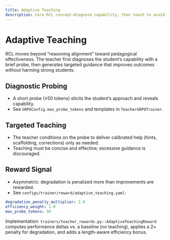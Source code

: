 ```yaml
---
title: Adaptive Teaching
description: Core RCL concept—diagnose capability, then teach to avoid degradation.
---
```


# Adaptive Teaching

RCL moves beyond “reasoning alignment” toward pedagogical effectiveness. The teacher first diagnoses the student’s capability with a brief probe, then generates targeted guidance that improves outcomes without harming strong students.

## Diagnostic Probing

- A short probe (≤50 tokens) elicits the student’s approach and reveals capability.
- See `GRPOConfig.max_probe_tokens` and templates in `TeacherGRPOTrainer`.

## Targeted Teaching

- The teacher conditions on the probe to deliver calibrated help (hints, scaffolding, corrections) only as needed.
- Teaching must be concise and effective; excessive guidance is discouraged.

## Reward Signal

- Asymmetric: degradation is penalized more than improvements are rewarded.
- See `configs/trainer/reward/adaptive_teaching.yaml`:

```yaml
degradation_penalty_multiplier: 2.0
efficiency_weight: 1.0
max_probe_tokens: 50
```

Implementation: `trainers/teacher_rewards.py::AdaptiveTeachingReward` computes performance deltas vs. a baseline (no teaching), applies a 2× penalty for degradation, and adds a length-aware efficiency bonus.

